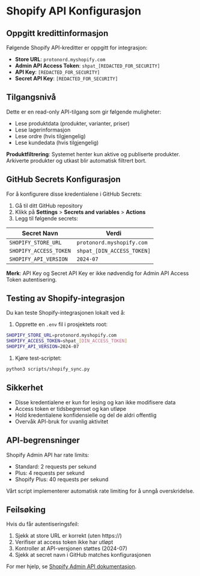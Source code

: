 # Shopify API Konfigurasjon

## Oppgitt kredittinformasjon

Følgende Shopify API-kreditter er oppgitt for integrasjon:

- **Store URL**: `protonord.myshopify.com`
- **Admin API Access Token**: `shpat_[REDACTED_FOR_SECURITY]`
- **API Key**: `[REDACTED_FOR_SECURITY]`
- **Secret API Key**: `[REDACTED_FOR_SECURITY]`

## Tilgangsnivå

Dette er en read-only API-tilgang som gir følgende muligheter:

- Lese produktdata (produkter, varianter, priser)
- Lese lagerinformasjon
- Lese ordre (hvis tilgjengelig)
- Lese kundedata (hvis tilgjengelig)

**Produktfiltrering**: Systemet henter kun aktive og publiserte produkter. Arkiverte produkter og utkast blir automatisk filtrert bort.

## GitHub Secrets Konfigurasjon

For å konfigurere disse kredentialene i GitHub Secrets:

1. Gå til ditt GitHub repository
2. Klikk på **Settings** > **Secrets and variables** > **Actions**
3. Legg til følgende secrets:

| Secret Navn | Verdi |
|-------------|-------|
| `SHOPIFY_STORE_URL` | `protonord.myshopify.com` |
| `SHOPIFY_ACCESS_TOKEN` | `shpat_[DIN_ACCESS_TOKEN]` |
| `SHOPIFY_API_VERSION` | `2024-07` |

**Merk**: API Key og Secret API Key er ikke nødvendig for Admin API Access Token autentisering.

## Testing av Shopify-integrasjon

Du kan teste Shopify-integrasjonen lokalt ved å:

1. Opprette en `.env` fil i prosjektets root:

```bash
SHOPIFY_STORE_URL=protonord.myshopify.com
SHOPIFY_ACCESS_TOKEN=shpat_[DIN_ACCESS_TOKEN]
SHOPIFY_API_VERSION=2024-07
```

1. Kjøre test-scriptet:

```bash
python3 scripts/shopify_sync.py
```

## Sikkerhet

- Disse kredentialene er kun for lesing og kan ikke modifisere data
- Access token er tidsbegrenset og kan utløpe
- Hold kredentialene konfidensielle og del de aldri offentlig
- Overvåk API-bruk for uvanlig aktivitet

## API-begrensninger

Shopify Admin API har rate limits:

- Standard: 2 requests per sekund
- Plus: 4 requests per sekund
- Shopify Plus: 40 requests per sekund

Vårt script implementerer automatisk rate limiting for å unngå overskridelse.

## Feilsøking

Hvis du får autentiseringsfeil:

1. Sjekk at store URL er korrekt (uten https://)
2. Verifiser at access token ikke har utløpt
3. Kontroller at API-versjonen støttes (2024-07)
4. Sjekk at secret navn i GitHub matches konfigurasjonen

For mer hjelp, se [Shopify Admin API dokumentasjon](https://shopify.dev/docs/api/admin-rest).